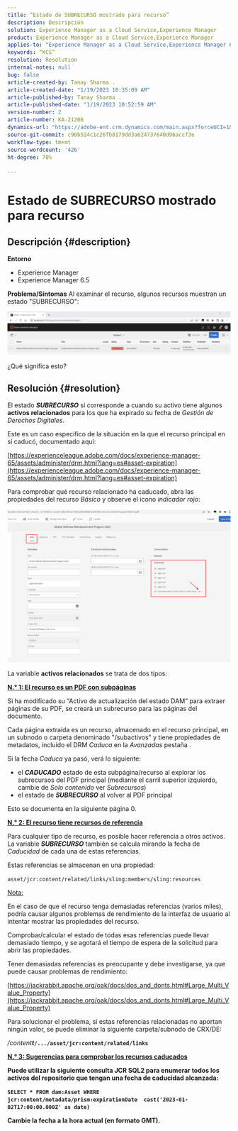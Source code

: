 ```yaml
---
title: “Estado de SUBRECURSO mostrado para recurso”
description: Descripción
solution: Experience Manager as a Cloud Service,Experience Manager
product: Experience Manager as a Cloud Service,Experience Manager
applies-to: "Experience Manager as a Cloud Service,Experience Manager 6.5,Experience Manager"
keywords: “KCS”
resolution: Resolution
internal-notes: null
bug: false
article-created-by: Tanay Sharma .
article-created-date: "1/19/2023 10:35:09 AM"
article-published-by: Tanay Sharma .
article-published-date: "1/19/2023 10:52:59 AM"
version-number: 2
article-number: KA-21206
dynamics-url: "https://adobe-ent.crm.dynamics.com/main.aspx?forceUCI=1&pagetype=entityrecord&etn=knowledgearticle&id=f3bef6ef-e497-ed11-aad1-6045bd006e5a"
source-git-commit: c90b524c1c26fb8179dd3a624737640d96accf3e
workflow-type: tm+mt
source-wordcount: '426'
ht-degree: 78%

---
```


# Estado de SUBRECURSO mostrado para recurso

## Descripción {#description}

<b>Entorno</b>
- Experience Manager
- Experience Manager 6.5



<b>Problema/Síntomas</b>
Al examinar el recurso, algunos recursos muestran un estado &quot;SUBRECURSO&quot;:

![](assets/___f5bef6ef-e497-ed11-aad1-6045bd006e5a___.png)

¿Qué significa esto? 


## Resolución {#resolution}


El estado <b>*SUBRECURSO</b>* sí corresponde a cuando su activo tiene algunos <b>activos relacionados</b> para los que ha expirado su fecha de *Gestión de Derechos Digitales*.

Este es un caso específico de la situación en la que el recurso principal en sí caducó, documentado aquí:

[https://experienceleague.adobe.com/docs/experience-manager-65/assets/administer/drm.html?lang=es#asset-expiration](https://experienceleague.adobe.com/docs/experience-manager-65/assets/administer/drm.html?lang=es#asset-expiration)

Para comprobar qué recurso relacionado ha caducado, abra las propiedades del recurso *Básico* y observe el icono *indicador rojo*:

![](assets/6269940b-b98a-ed11-81ac-6045bd006ce9.png)



La variable <b>activos relacionados</b> se trata de dos tipos:

<u><b>N.° 1: El recurso es un PDF con subpáginas</b></u>

Si ha modificado su “Activo de actualización del estado DAM” para extraer páginas de su PDF, se creará un subrecurso para las páginas del documento.

Cada página extraída es un recurso, almacenado en el recurso principal, en un subnodo o carpeta denominado &quot;/subactivos&quot; y tiene propiedades de metadatos, incluido el DRM *Caduca* en la *Avanzadas* pestaña .

Si la fecha *Caduca* ya pasó, verá lo siguiente:

- el <b>*CADUCADO</b>* estado de esta subpágina/recurso al explorar los subrecursos del PDF principal (mediante el carril superior izquierdo, cambie de *Solo contenido* ver *Subrecursos*)
- el estado de <b>*SUBRECURSO</b>* al volver al PDF principal


Esto se documenta en la siguiente página 0.



<u><b>N.° 2: El recurso tiene recursos de referencia</b></u>

Para cualquier tipo de recurso, es posible hacer referencia a otros activos. La variable <b>*SUBRECURSO</b>* también se calcula mirando la fecha de *Caducidad* de cada una de estas referencias.

Estas referencias se almacenan en una propiedad:

`asset/jcr:content/related/links/sling:members/sling:resources`

<u>Nota:</u>

En el caso de que el recurso tenga demasiadas referencias (varios miles), podría causar algunos problemas de rendimiento de la interfaz de usuario al intentar mostrar las propiedades del recurso.

Comprobar/calcular el estado de todas esas referencias puede llevar demasiado tiempo, y se agotará el tiempo de espera de la solicitud para abrir las propiedades.

Tener demasiadas referencias es preocupante y debe investigarse, ya que puede causar problemas de rendimiento:

[https://jackrabbit.apache.org/oak/docs/dos_and_donts.html#Large_Multi_Value_Property](https://jackrabbit.apache.org/oak/docs/dos_and_donts.html#Large_Multi_Value_Property)

Para solucionar el problema, si estas referencias relacionadas no aportan ningún valor, se puede eliminar la siguiente carpeta/subnodo de CRX/DE:

*/content<b>t*`/.../asset/jcr:content/related/links`



<u><b>N.° 3: Sugerencias para comprobar los recursos caducados</b></u>

Puede utilizar la siguiente consulta JCR SQL2 para enumerar todos los activos del repositorio que tengan una fecha de caducidad alcanzada:

`SELECT * FROM dam:Asset WHERE jcr:content/metadata/prism:expirationDate  cast('2023-01-02T17:00:00.000Z' as date)`



Cambie la fecha a la hora actual (en formato GMT).
